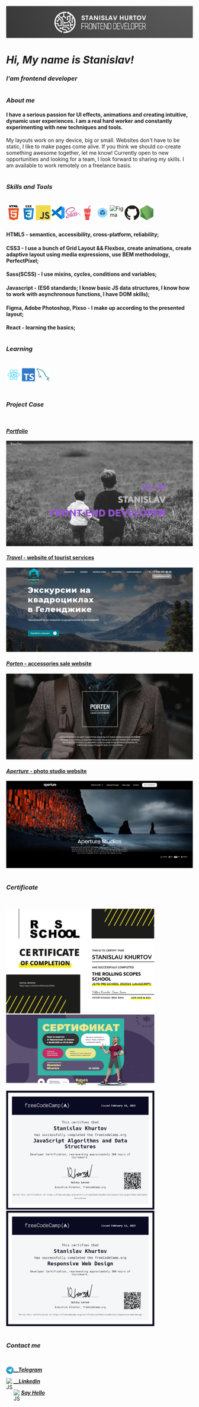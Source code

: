 <img src="./src/img/logoTop.png"/>



# ___***Hi, My name is Stanislav!***___

### ***I'am frontend developer***
#
### ***About me***

#### I have a serious passion for UI effects, animations and creating intuitive, dynamic user experiences. I am a real hard worker and constantly experimenting with new techniques and tools.
My layouts work on any device, big or small. Websites don't have to be static, I like to make pages come alive.
If you think we should co-create something awesome together, let me know!
Currently open to new opportunities and looking for a team, I look forward to sharing my skills. I am available to work remotely on a freelance basis.




#
### ***Skills and Tools***

#
<img align="left" alt="HTML5" width="40" src="https://raw.githubusercontent.com/github/explore/80688e429a7d4ef2fca1e82350fe8e3517d3494d/topics/html/html.png" />

<img align="left" alt="CSS" width="40" src="https://raw.githubusercontent.com/github/explore/80688e429a7d4ef2fca1e82350fe8e3517d3494d/topics/css/css.png" />

<img align="left" alt="JS" width="40" src="https://raw.githubusercontent.com/github/explore/80688e429a7d4ef2fca1e82350fe8e3517d3494d/topics/javascript/javascript.png" />

<img align="left" alt="VSCode" width="40" src="https://raw.githubusercontent.com/vscode-icons/vscode-icons/c6a88d017a90b71a98ec62fe829d7e93ec86b46a/icons/file_type_vscode.svg" />

<img align="left" alt="SASS" width="40" src="https://raw.githubusercontent.com/github/explore/80688e429a7d4ef2fca1e82350fe8e3517d3494d/topics/sass/sass.png" />

<img align="left" alt="Gulp" width="40" src="https://raw.githubusercontent.com/github/explore/80688e429a7d4ef2fca1e82350fe8e3517d3494d/topics/gulp/gulp.png" />

<img align="left" alt="WebPack" width="40" src="https://raw.githubusercontent.com/github/explore/80688e429a7d4ef2fca1e82350fe8e3517d3494d/topics/webpack/webpack.png" />

<img align="left" alt="Figma" width="40" src="https://cdn-icons-png.flaticon.com/128/5968/5968705.png" />

<img align="left" alt="Git" width="40" src="https://raw.githubusercontent.com/github/explore/89bdd9644f44d1b12180fd512b95574fe4c54617/topics/github-api/github-api.png" />

<img align="left" alt="JS" width="40" src="https://raw.githubusercontent.com/github/explore/80688e429a7d4ef2fca1e82350fe8e3517d3494d/topics/nodejs/nodejs.png" />

<br>
<br>
<br>


#### **HTML5** - semantics, accessibility, cross-platform, reliability;
 #### **CSS3** - I use a bunch of Grid Layout && Flexbox, create animations, create adaptive layout using media expressions, use BEM methodology, PerfectPixel;
 #### **Sass(SCSS)** - I use mixins, cycles, conditions and variables;
 #### **Javascript** - (ES6 standards; I know basic JS data structures, I know how to work with asynchronous functions, I have DOM skills);
 #### **Figma, Adobe Photoshop, Pixso** - I make up according to the presented layout;
 #### **React** - learning the basics;

#

### ***Learning***

#

<img align="left" alt="JS" width="40" src="https://raw.githubusercontent.com/github/explore/80688e429a7d4ef2fca1e82350fe8e3517d3494d/topics/react/react.png" />

<img align="left" alt="JS" width="40" src="https://raw.githubusercontent.com/vscode-icons/vscode-icons/c6a88d017a90b71a98ec62fe829d7e93ec86b46a/icons/file_type_typescript_official.svg" />

<img align="left" alt="JS" width="40" src="https://raw.githubusercontent.com/vscode-icons/vscode-icons/c6a88d017a90b71a98ec62fe829d7e93ec86b46a/icons/file_type_mysql.svg" />


<br>
<br>
<br>

#


### ***Project Case***
<br>

####  [***Portfolio*** ](https://stanislavkhurtov.netlify.app/) 

<img src="./src/img/portfolio.png"/>

<br>

####  [***Travel*** - website of tourist services](https://stanislavkhurtov.github.io/Travel-ver.2) 

<img src="./src/img/travel.jpg"/>

<br>

#### [***Porten*** - accessories sale website](https://stanislavkhurtov.github.io/Porten/home.html)

<img src="./src/img/porten.jpg"/>

<br>

#### [***Aperture*** - photo studio website](https://stanislavkhurtov.github.io/Aperture)

<img src="./src/img/aperture.png"/>

#

### ***Сertificate***
<br>

<p float="left" align:"center"  width="550" > 
 <img width="400" src="./src/img/3y73280o-1.png"/> 
<img width="400" src="./src/img/sertificateFls.png"/> 
 <img width="400" src="./src/img/jssertificate.png"/> 
 <img width="400" src="./src/img/htmlsertificate.png"/> 
</p>

#

### ***Contact me***
<br>

<img align="left" alt="JS" width="20" src="https://raw.githubusercontent.com/github/explore/80688e429a7d4ef2fca1e82350fe8e3517d3494d/topics/telegram/telegram.png" />[***__Telegram***](https://t.me/+375257687065/)
<br>

<img align="left" alt="JS" width="20" src="https://www.svgrepo.com/show/448234/linkedin.svg" />[***__Linkedin***](https://www.linkedin.com/in/stanislav-khurtov-4b1002228/)
<br>

<img align="left" alt="JS" width="20" src="https://cdn-icons-png.flaticon.com/128/552/552486.png" /><a href="mailto:skhurtov@yandex.ru">***Say Hello***</a>





